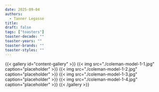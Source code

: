 ```yaml
---
date: 2025-09-04
authors:
  - Tanner Legasse
title: 
draft: false
tags: ["toasters"]
toaster-decade: ""
toaster-years: ""
toaster-brands: ""
toaster-styles: ""
---
```

{{< gallery id="content-gallery" >}}
  {{< img src="./coleman-model-1-1.jpg" caption="placeholder" >}}
  {{< img src="./coleman-model-1-2.jpg" caption="placeholder" >}}
  {{< img src="./coleman-model-1-3.jpg" caption="placeholder" >}}
  {{< img src="./coleman-model-1-4.jpg" caption="placeholder" >}}
{{< /gallery >}}
